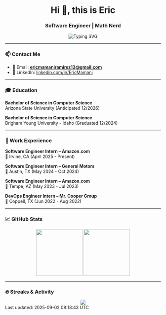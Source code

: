 <h1 align="center">Hi 👋, this is Eric</h1>
<h3 align="center">Software Engineer | Math Nerd</h3>

<div align="center">
  <img src="https://readme-typing-svg.herokuapp.com?font=Fira+Code&size=22&pause=1000&color=635BFF&center=true&vCenter=true&width=435&lines=Software+Engineer" alt="Typing SVG" />
</div>

---

### 📫 Contact Me

- 📧 Email: **ericmamaniramirez13@gmail.com**
- 💼 LinkedIn: [linkedin.com/in/EricMamani](https://www.linkedin.com/in/EricMamani)

---

### 🎓 Education

**Bachelor of Science in Computer Science**  
Arizona State University (Anticipated 12/2026)

**Bachelor of Science in Computer Science**  
Brigham Young University - Idaho (Graduated 12/2024)

---

### 💼 Work Experience

**Software Engineer Intern – Amazon.com**  
📍 Irvine, CA (April 2025 - Present)

**Software Engineer Intern – General Motors**  
📍 Austin, TX (May 2024 - Oct 2024)

**Software Engineer Intern – Amazon.com**  
📍 Tempe, AZ (May 2023 - Jul 2023)

**DevOps Engineer Intern – Mr. Cooper Group**  
📍 Coppell, TX (Jun 2022 - Aug 2022)

---

### 📈 GitHub Stats

<section align="center">
  <img src="https://github-readme-stats.vercel.app/api?username=ericmamaniramirez13&show_icons=true&theme=radical" height="150px"/>
  <img src="https://github-readme-stats.vercel.app/api/top-langs/?username=ericmamaniramirez13&layout=compact&theme=radical" height="150px"/>
</section>

---

### 🔥 Streaks & Activity

<section align="center">
  <img src="https://github-readme-streak-stats.herokuapp.com?user=ericmamaniramirez13&theme=radical" />
</section>
Last updated: <!-- last-update --> 2025-09-02 08:18:43 UTC
